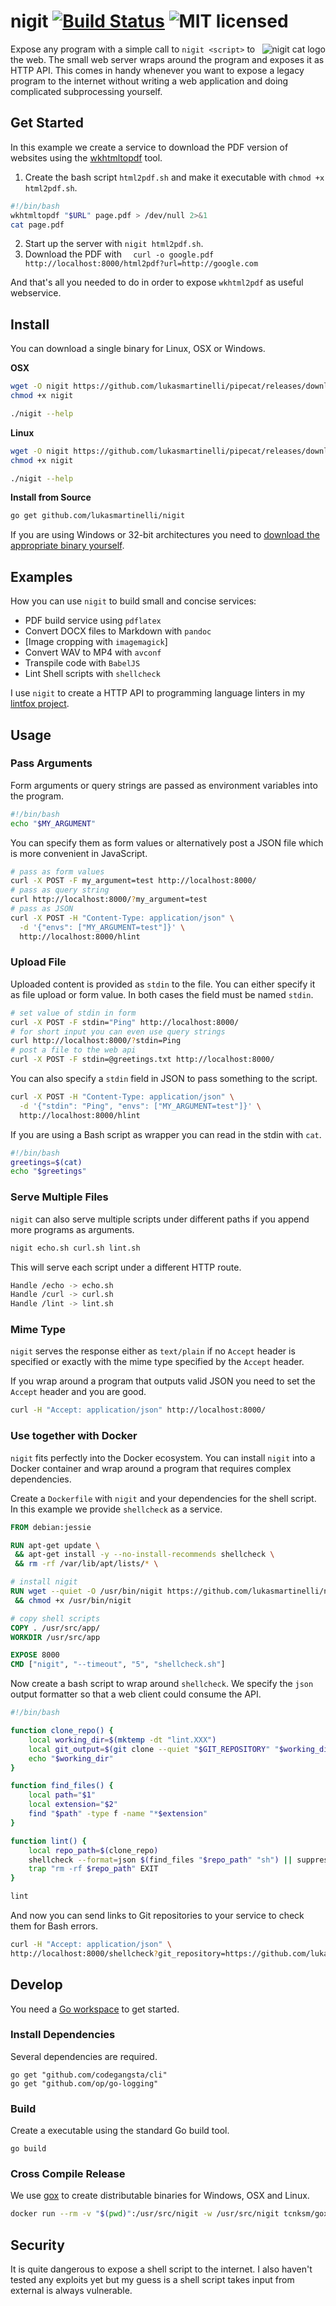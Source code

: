 # nigit [![Build Status](https://travis-ci.org/lukasmartinelli/nigit.svg)](https://travis-ci.org/lukasmartinelli/nigit) ![MIT licensed](https://img.shields.io/badge/license-MIT-blue.svg)

<img align="right" alt="nigit cat logo" src="nigit.png" />

Expose any program with a simple call to `nigit <script>` to the web.
The small web server wraps around the program and exposes it as HTTP API.
This comes in handy whenever you want to expose a legacy
program to the internet without writing a web application and doing complicated
subprocessing yourself.

## Get Started

In this example we create a service to download the PDF version of websites using the
[wkhtmltopdf](http://wkhtmltopdf.org/) tool.

1. Create the bash script `html2pdf.sh` and make it executable with `chmod +x html2pdf.sh`.
  ```bash
  #!/bin/bash
  wkhtmltopdf "$URL" page.pdf > /dev/null 2>&1
  cat page.pdf
  ```

2. Start up the server with `nigit html2pdf.sh`.
3. Download the PDF with `  curl -o google.pdf http://localhost:8000/html2pdf?url=http://google.com`

And that's all you needed to do in order to expose `wkhtml2pdf` as useful webservice.

## Install

You can download a single binary for Linux, OSX or Windows.

**OSX**

```bash
wget -O nigit https://github.com/lukasmartinelli/pipecat/releases/download/v0.2/nigit_darwin_amd64
chmod +x nigit

./nigit --help
```

**Linux**

```bash
wget -O nigit https://github.com/lukasmartinelli/pipecat/releases/download/v0.2/nigit_linux_amd64
chmod +x nigit

./nigit --help
```

**Install from Source**

```bash
go get github.com/lukasmartinelli/nigit
```

If you are using Windows or 32-bit architectures you need to [download the appropriate binary
yourself](https://github.com/lukasmartinelli/nigit/releases/latest).

## Examples

How you can use `nigit` to build small and concise services:

- PDF build service using `pdflatex`
- Convert DOCX files to Markdown with `pandoc`
- [Image cropping with `imagemagick`]
- Convert WAV to MP4 with `avconf`
- Transpile code with `BabelJS`
- Lint Shell scripts with `shellcheck`

I use `nigit` to create a HTTP API to programming language linters
in my [lintfox project](https://github.com/lukasmartinelli/lintfox).

## Usage

### Pass Arguments

Form arguments or query strings are passed as environment variables into the program.

```bash
#!/bin/bash
echo "$MY_ARGUMENT"
```

You can specify them as form values or alternatively post a JSON file which is more convenient
in JavaScript.

```bash
# pass as form values
curl -X POST -F my_argument=test http://localhost:8000/
# pass as query string
curl http://localhost:8000/?my_argument=test
# pass as JSON
curl -X POST -H "Content-Type: application/json" \
  -d '{"envs": ["MY_ARGUMENT=test"]}' \
  http://localhost:8000/hlint
```

### Upload File

Uploaded content is provided as `stdin` to the file.
You can either specify it as file upload or form value.
In both cases the field must be named `stdin`.

```bash
# set value of stdin in form
curl -X POST -F stdin="Ping" http://localhost:8000/
# for short input you can even use query strings
curl http://localhost:8000/?stdin=Ping
# post a file to the web api
curl -X POST -F stdin=@greetings.txt http://localhost:8000/
```

You can also specify a `stdin` field in JSON to pass something to the script.

```bash
curl -X POST -H "Content-Type: application/json" \
  -d '{"stdin": "Ping", "envs": ["MY_ARGUMENT=test"]}' \
  http://localhost:8000/hlint
```

If you are using a Bash script as wrapper you can read in the stdin with `cat`.

```bash
#!/bin/bash
greetings=$(cat)
echo "$greetings"
```

### Serve Multiple Files

`nigit` can also serve multiple scripts under different paths if you
append more programs as arguments.

```bash
nigit echo.sh curl.sh lint.sh
```

This will serve each script under a different HTTP route.

```bash
Handle /echo -> echo.sh
Handle /curl -> curl.sh
Handle /lint -> lint.sh
```

### Mime Type

`nigit` serves the response either as `text/plain` if no `Accept` header is specified or
exactly with the mime type specified by the `Accept` header.

If you wrap around a program that outputs valid JSON you need to set the `Accept` header and you are good.

```bash
curl -H "Accept: application/json" http://localhost:8000/
```

### Use together with Docker

`nigit` fits perfectly into the Docker ecosystem. You can install `nigit` into a Docker
container and wrap around a program that requires complex dependencies.

Create a `Dockerfile` with `nigit` and your dependencies for the shell script.
In this example we provide `shellcheck` as a service.

```dockerfile
FROM debian:jessie

RUN apt-get update \
 && apt-get install -y --no-install-recommends shellcheck \
 && rm -rf /var/lib/apt/lists/* \

# install nigit
RUN wget --quiet -O /usr/bin/nigit https://github.com/lukasmartinelli/nigit/releases/download/v0.2/nigit_linux_amd64 \
 && chmod +x /usr/bin/nigit

# copy shell scripts
COPY . /usr/src/app/
WORKDIR /usr/src/app

EXPOSE 8000
CMD ["nigit", "--timeout", "5", "shellcheck.sh"]
```

Now create a bash script to wrap around `shellcheck`.
We specify the `json` output formatter so that a web client could
consume the API.

```bash
#!/bin/bash

function clone_repo() {
    local working_dir=$(mktemp -dt "lint.XXX")
    local git_output=$(git clone --quiet "$GIT_REPOSITORY" "$working_dir")
    echo "$working_dir"
}

function find_files() {
    local path="$1"
    local extension="$2"
    find "$path" -type f -name "*$extension"
}

function lint() {
    local repo_path=$(clone_repo)
    shellcheck --format=json $(find_files "$repo_path" "sh") || suppress_lint_error
    trap "rm -rf $repo_path" EXIT
}

lint
```

And now you can send links to Git repositories to your service to check them for Bash errors.

```bash
curl -H "Accept: application/json" \
http://localhost:8000/shellcheck?git_repository=https://github.com/lukasmartinelli/nigit.git
```

## Develop

You need a [Go workspace](https://golang.org/doc/code.html) to get started. 

### Install Dependencies

Several dependencies are required.

```
go get "github.com/codegangsta/cli"
go get "github.com/op/go-logging"
```

### Build

Create a executable using the standard Go build tool.

```
go build
```

### Cross Compile Release

We use [gox](https://github.com/mitchellh/gox) to create distributable
binaries for Windows, OSX and Linux.

```bash
docker run --rm -v "$(pwd)":/usr/src/nigit -w /usr/src/nigit tcnksm/gox:1.4.2-light
```

## Security

It is quite dangerous to expose a shell script to the internet. I also haven't tested any exploits
yet but my guess is a shell script takes input from external is always vulnerable.
